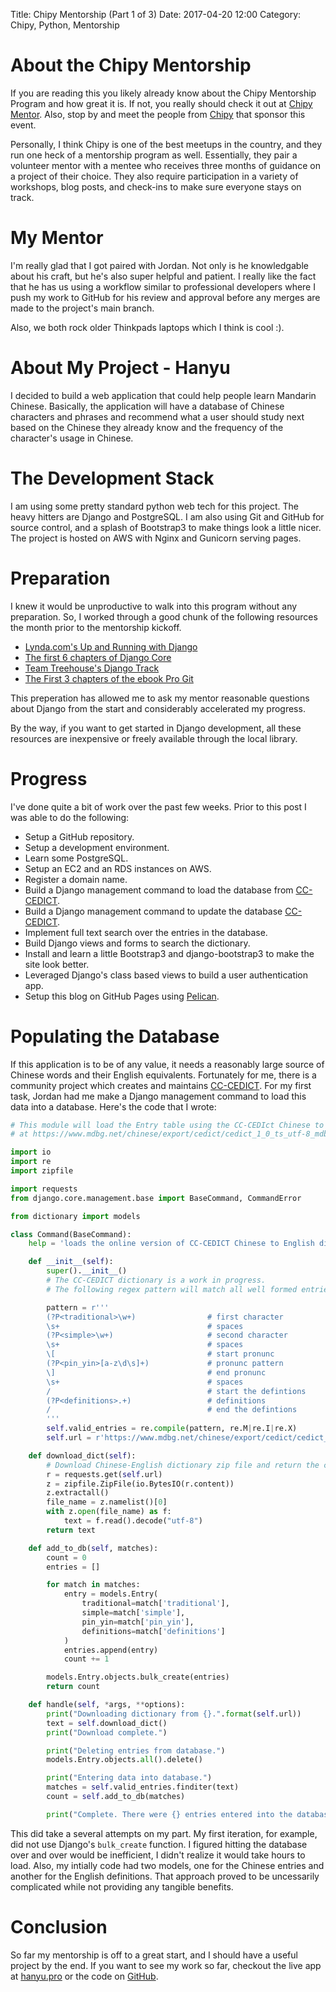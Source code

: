  Title: Chipy Mentorship (Part 1 of 3) 
 Date: 2017-04-20 12:00
 Category: Chipy, Python, Mentorship


# About the Chipy Mentorship
 If you are reading this you likely already know about the Chipy Mentorship Program and how great it is. If not, you really should check it out at [Chipy Mentor](https://chipymentor.org/).  Also, stop by and meet the people from [Chipy](http://chipy.org) that sponsor this event. 

 Personally, I think Chipy is one of the best meetups in the country, and they run one heck of a mentorship program as well. Essentially, they pair a volunteer mentor with a mentee who receives three months of guidance on a project of their choice. They also require participation in a variety of workshops, blog posts, and check-ins to make sure everyone stays on track.  


# My Mentor
 I'm really glad that I got paired with Jordan. Not only is he knowledgable about his craft, but he's also super helpful and patient. I really like the fact that he has us using a workflow similar to professional developers where I push my work to GitHub for his review and approval before any merges are made to the project's main branch. 
 
 Also, we both rock older Thinkpads laptops which I think is cool :).


# About My Project - Hanyu 
 I decided to build a web application that could help people learn Mandarin Chinese. Basically, the application will have a database of Chinese characters and phrases and recommend what a user should study next based on the Chinese they already know and the frequency of the character's usage in Chinese.


# The Development Stack
 I am using some pretty standard python web tech for this project. The heavy hitters are Django and PostgreSQL.  I am also using Git and GitHub for source control, and a splash of Bootstrap3 to make things look a little nicer.  The project is hosted on AWS with Nginx and Gunicorn serving pages. 


# Preparation
 I knew it would be unproductive to walk into this program without any preparation.  So, I worked through a good chunk of the following resources the month prior to the mentorship kickoff.  

 - [Lynda.com's Up and Running with Django](https://www.lynda.com/Django-tutorials/Up-Running-Python-Django/386287-2.html)
 - [The first 6 chapters of Django Core](http://djangobook.com/)
 - [Team Treehouse's Django Track](https://teamtreehouse.com/)
 - [The First 3 chapters of the ebook Pro Git](https://git-scm.com/book/en/v2)
 
 This preperation has allowed me to ask my mentor reasonable questions about Django from the start and considerably accelerated my progress. 

 By the way, if you want to get started in Django development, all these resources are inexpensive or freely available through the local library. 

  
# Progress
I've done quite a bit of work over the past few weeks. Prior to this post I was able to do the following:

- Setup a GitHub repository.  
- Setup a development environment.
- Learn some PostgreSQL.
- Setup an EC2 and an RDS instances on AWS.
- Register a domain name. 
- Build a Django management command to load the database from [CC-CEDICT](https://cc-cedict.org/wiki/start).
- Build a Django management command to update the database [CC-CEDICT](https://cc-cedict.org/wiki/start).
- Implement full text search over the entries in the database.
- Build Django views and forms to search the dictionary.
- Install and learn a little Bootstrap3 and django-bootstrap3 to make the site look better.
- Leveraged Django's class based views to build a user authentication app.  
- Setup this blog on GitHub Pages using [Pelican](https://blog.getpelican.com). 


# Populating the Database
 If this application is to be of any value, it needs a reasonably large source of Chinese words and their English equivalents.  Fortunately for me, there is a community project which creates and maintains [CC-CEDICT](https://cc-cedict.org/wiki/start).  For my first task, Jordan had me make a Django management command to load this data into a database. Here's the code that I wrote: 

```python
# This module will load the Entry table using the CC-CEDIct Chinese to English dictionary located
# at https://www.mdbg.net/chinese/export/cedict/cedict_1_0_ts_utf-8_mdbg.zip

import io
import re
import zipfile

import requests
from django.core.management.base import BaseCommand, CommandError

from dictionary import models

class Command(BaseCommand):
    help = 'loads the online version of CC-CEDICT Chinese to English dictionary into the database'

    def __init__(self):
        super().__init__()
        # The CC-CEDICT dictionary is a work in progress.
        # The following regex pattern will match all well formed entries in the dictionary

        pattern = r'''
        (?P<traditional>\w+)                # first character
        \s+                                 # spaces
        (?P<simple>\w+)                     # second character
        \s+                                 # spaces
        \[                                  # start pronunc
        (?P<pin_yin>[a-z\d\s]+)             # pronunc pattern
        \]                                  # end pronunc
        \s+                                 # spaces
        /                                   # start the defintions 
        (?P<definitions>.+)                 # definitions
        /                                   # end the defintions 
        '''
        self.valid_entries = re.compile(pattern, re.M|re.I|re.X)
        self.url = r'https://www.mdbg.net/chinese/export/cedict/cedict_1_0_ts_utf-8_mdbg.zip'

    def download_dict(self):
        # Download Chinese-English dictionary zip file and return the contents as a string.
        r = requests.get(self.url)
        z = zipfile.ZipFile(io.BytesIO(r.content))
        z.extractall()
        file_name = z.namelist()[0]
        with z.open(file_name) as f:
            text = f.read().decode("utf-8")
        return text

    def add_to_db(self, matches):
        count = 0
        entries = []

        for match in matches:
            entry = models.Entry(
                traditional=match['traditional'],
                simple=match['simple'],
                pin_yin=match['pin_yin'],
                definitions=match['definitions']
            )
            entries.append(entry)
            count += 1

        models.Entry.objects.bulk_create(entries)
        return count

    def handle(self, *args, **options):
        print("Downloading dictionary from {}.".format(self.url))
        text = self.download_dict()
        print("Download complete.")

        print("Deleting entries from database.")
        models.Entry.objects.all().delete()

        print("Entering data into database.")
        matches = self.valid_entries.finditer(text)
        count = self.add_to_db(matches)

        print("Complete. There were {} entries entered into the database.".format(count))
```

This did take a several attempts on my part. My first iteration, for example, did not use Django's ```bulk_create``` function.  I figured hitting the database over and over would be inefficient, I didn't realize it would take hours to load.  Also, my intially code had two models, one for the Chinese entries and another for the English definitions.  That approach proved to be uncessarily complicated while not providing any tangible benefits.


# Conclusion
So far my mentorship is off to a great start, and I should have a useful project by the end.  If you want to see my work so far, checkout the live app at [hanyu.pro](http://hanyu.pro) or the code on [GitHub](https://github.com/elmq0022/hanyu).
